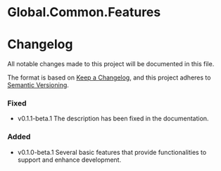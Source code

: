 # Global.Common.Features

# Changelog

All notable changes made to this project will be documented in this file.


The format is based on [Keep a Changelog](https://keepachangelog.com/en/1.1.0/),
and this project adheres to [Semantic Versioning](https://semver.org/spec/v2.0.0.html).


### Fixed
- v0.1.1-beta.1 The description has been fixed in the documentation.

### Added
- v0.1.0-beta.1 Several basic features that provide functionalities to support and enhance development.